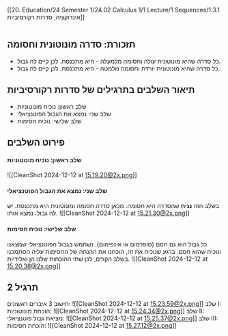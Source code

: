 [[20. Education/24 Semester 1/24.02 Calculus 1/1 Lecture/1 Sequences/1.3.1 אינדוקציה, סדרות רקורסיביות]]
```table-of-contents
```

## תזכורת: סדרה מונוטונית וחסומה
- כל סדרה שהיא מונוטונית עולה וחסומה מלמעלה - היא מתכנסת. לכן קיים לה גבול.
- כל סדרה שהיא מונוטונית יורדת וחסומה מלמטה - היא מתכנסת. לכן קיים לה גבול.
## תיאור השלבים בתרגילים של סדרות רקורסיביות
- שלב ראשון: נוכיח מונוטוניות
- שלב שני: נמצא את הגבול הפוטנציאלי
- שלב שלישי: נוכיח חסימות
## פירוט השלבים
#### שלב ראשון: נוכיח מונוטוניות
![[CleanShot 2024-12-12 at 15.19.20@2x.png]]
#### שלב שני: נמצא את הגבול הפוטנציאלי
בשלב הזה **נניח** שהסדרה היא חסומה. מכאן סדרה חסומה ומונוטונית היא מתכנסת. יש לה גבול. נמצא אותו.
![[CleanShot 2024-12-12 at 15.21.30@2x.png]]
#### שלב שלישי: נוכיח חסימות
כל גבול הוא גם חסם (סופרמום או אינפימום). נשתמש בגבול הפוטנציאלי שמצאנו ונוכיח שהוא חסם.
ברגע שנוכיח את זה, הוכחנו את ההנחה של החסימות עליה הסתמכנו בשלב הקודם, לכן שתי ההוכחות שלנו הן ואלידיות.
![[CleanShot 2024-12-12 at 15.20.38@2x.png]]
## תרגיל 2
חישוב 3 איברים ראשונים:
![[CleanShot 2024-12-12 at 15.23.59@2x.png]]
שלב I: הוכחת מונוטוניות:
![[CleanShot 2024-12-12 at 15.24.34@2x.png]]
שלב II: מציאת גבול פוטנציאלי:
![[CleanShot 2024-12-12 at 15.25.37@2x.png]]
שלב III: הוכחת חסימות:
![[CleanShot 2024-12-12 at 15.27.12@2x.png]]